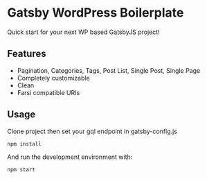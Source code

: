 # Gatsby WordPress Boilerplate

Quick start for your next WP based GatsbyJS project!

## Features

- Pagination, Categories, Tags, Post List, Single Post, Single Page
- Completely customizable
- Clean
- Farsi compatible URIs

## Usage

Clone project then set your gql endpoint in gatsby-config.js

```sh
npm install
```

And run the development environment with:

```sh
npm start
```
